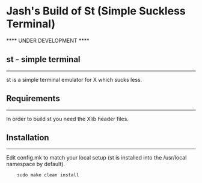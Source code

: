 # Jash's Build of St (Simple Suckless Terminal)

**** UNDER DEVELOPMENT ****

## st - simple terminal
--------------------
st is a simple terminal emulator for X which sucks less.


## Requirements
------------
In order to build st you need the Xlib header files.


## Installation
------------
Edit config.mk to match your local setup (st is installed into
the /usr/local namespace by default).

```
    sudo make clean install
```


